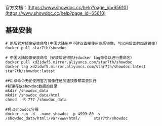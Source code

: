 官方文档：[https://www.showdoc.cc/help?page_id=65610](https://www.showdoc.cc/help?page_id=65610)

## 基础安装

```
# 原版官方镜像安装命令(中国大陆用户不建议直接使用原版镜像，可以用后面的加速镜像)
docker pull star7th/showdoc 

# 中国大陆镜像安装命令（安装后记得执行docker tag命令以进行重命名）
docker pull xd2idwf5.mirror.aliyuncs.com/star7th/showdoc
docker tag xd2idwf5.mirror.aliyuncs.com/star7th/showdoc:latest star7th/showdoc:latest 

##后续命令无论使用官方镜像还是加速镜像都需要执行
#新建存放showdoc数据的目录
mkdir /showdoc_data
mkdir /showdoc_data/html
chmod  -R 777 /showdoc_data

#启动showdoc容器
docker run -d --name showdoc -p 4999:80 -v /showdoc_data/html:/var/www/html/      star7th/showdoc
```